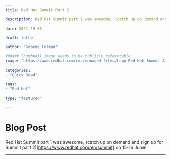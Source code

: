 ```yaml
---
title: Red Hat Summit Part 2

description: Red Hat Summit part 1 was awesome, [catch up on demand and sign up for Summit part 2)[https://www.redhat.com/en/summit] on 15-16 June!

date: 2021-19-05

draft: false

author: "Graeme Colman"

###### Thumbnail Image needs to be publicly referncable
image: "https://www.redhat.com/cms/managed-files/Logo-Red_Hat-Summit-A-Standard-RGB-02.svg"

categories:
- "Quick Read"

tags:
- "Red Hat"

type: "featured"

---
```


# Blog Post

Red Hat Summit part 1 was awesome, (catch up on demand and sign up for Summit part 2)[https://www.redhat.com/en/summit] on 15-16 June! 
        
        
--- 


